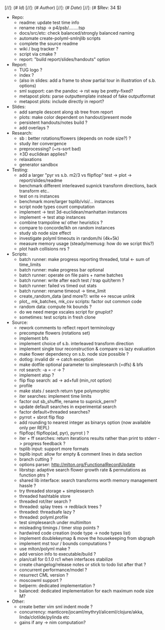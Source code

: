 
[//]: (# $Id$)
[//]: (# $Author$)
[//]: (# $Date$)
[//]: (# $Rev: 34 $)

* Repo:
    - readme: update test time info
    - rename rstsp -> p4/psb/........tsp
    - docs/src/etc: check balanced/strongly balanced naming
    - automate create-polyml-smlnjlib scripts
    - complete the source readme
    - wiki / bug tracker ?
    - script via cmake ?
    - report: "build report/slides/handouts" option
* Report:
    - TUG logo ?
    - index ?
    - (also in slides: add a frame to show partial tour in illustration of s.b. options)
    - sml support: can the pandoc -> rst way be pretty-fixed?
    - metapost plots: parse outputtemplate instead of fake outputformat
    - metapost plots: include directly in report?
* Slides:
    - add sample descent along sb tree from report
    - plots: make color dependent on handout/present mode
    - persistent handouts/notes build ?
    - add overlays ?
* Research:
    - sb : better rotations/flowers (depends on node size?) ?
    - study iter convergence
    - preprocessing? (~rs-sort bad)
    - ≥3D euclidean applies?
    - relaxations
    - generator sandbox
* Testing:
    - add a larger "pyr vs s.b. m2/3 vs flipflop" test -> plot -> report/slides/readme
    - benchmark different interleaved supnick transform directions, back transform etc..
    - test on rs instances
    - benchmark more/larger tsplib/vlsi/... instances
    - script node types count computation
    - implement -> test 3d-euclidean/manhattan instances
    - implement -> test atsp instances
    - combine trampoline w/ other heuristics ?
    - compare to concorde/lkh on random instances
    - study sb node size effect
    - investigate polyml timeouts in random/hi (4k+5k)
    - measure memory usage (steady/memusg: how do we script this?)
    - plot hash collisions nrs ?
* Scripts:
    - batch runner: make progress reporting threaded, total <- sum of time_limits
    - batch runner: make progress bar optional
    - batch runner: operate on file pairs + name batches
    - batch runner: write after each test / trap quit/term ?
    - batch runner: failed vs timed out stats
    - batch runner: rename timeout -> time_limit
    - create_random_data (and more?): write <-> rescue unlink
    - plot_, mk_batches, mk_csv scripts: factor out common code
    - random data: compute hk bounds ?
    - do we need merge xscales script for gnuplot?
    - sometimes: test scripts in fresh clone
* Source:
    - rework comments to reflect report terminology
    - precompute flowers (rotations set)
    - implement bfs
    - implement choice of s.b. interleaved transform direction
    - implement single tour reconstruction & compare vs lazy evaluation
    - make flower dependency on s.b. node size possible ?
    - dotlog: invalid dir -> catch exception
    - make dotfile optional parameter to simplesearch (=dfs) & bfs
    - rot search: -a = -r -> ?
    - implement atsp ?
    - flip flop search: ad -> ad+full (min_rot option)
    - profile
    - make stats / search return type polymorphic
    - iter searches: implement time limits
    - factor out sb_shuffle, rename to supnick_perm?
    - update default searches in experimental search
    - factor default+threaded searches?
    - pyrrot + sbrot flip flop
    - add rounding to nearest integer as binarys option (now available only per REPL)
    - flipflop( flipflop(ad, pyr), pyrrot ) ?
    - iter + ff searches: return iterations results rather than print to stderr -> progress feedback ?
    - tsplib input: support more formats
    - tsplib input: allow for empty & comment lines in data section
    - branch cutting ?
    - options parser: http://mlton.org/FunctionalRecordUpdate
    - librstsp: adaptive search flower growth rate & permutations as function ptrs ?
    - shared lib interface: search transforms worth memory management hassle ?
    - try threaded storage + simplesearch
    - threaded hashtable store
    - threaded rot/iter search ?
    - threaded: splay trees -> redblack trees ?
    - threaded: threadsafe lazy ?
    - threaded: polyml.profile
    - test simplesearch under multimlton
    - misleading timings / timer stop points ?
    - hardwired code creation (node type -> node types list)
    - implement doublekeymap & move the housekeeping from sbgraph
    - implement mst tour / bounds computations ?
    - use mlton/polyml make ?
    - add version info to executable/build ?
    - plan/call for 0.1.0 rc1 when interfaces stabilize
    - create changelog/release notes or stick to todo list after that ?
    - concurrent performance/model ?
    - resurrect CML version ?
    - moscowml support ?
    - belperm: dedicated implementation ?
    - balanced: dedicated implementation for each maximum node size M?
* Other:
    - create better vim sml indent mode ?
    - concurrency: manticore/jocaml/mythryl/aliceml/clojure/akka,
                   linda/clotilde/pylinda etc
    - gains if any -> nim computation?
